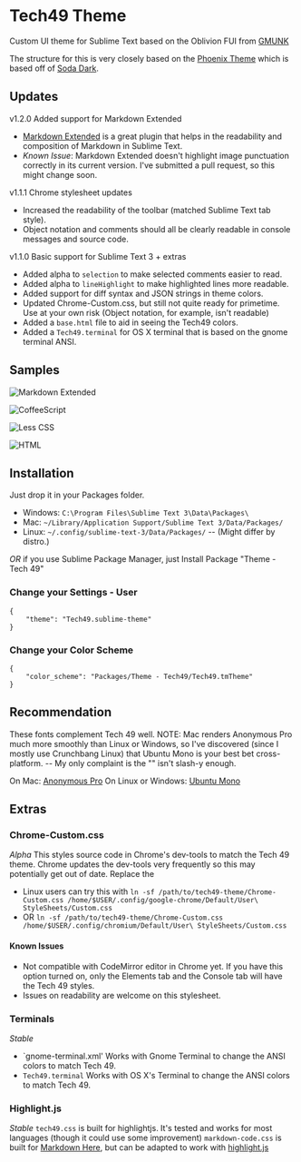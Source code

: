 # Tech49 Theme

Custom UI theme for Sublime Text based on the Oblivion FUI from 
[GMUNK](http://work.gmunk.com/OBLIVION-GFX)

The structure for this is very closely based on the 
[Phoenix Theme](https://github.com/netatoo/phoenix-theme) which is based off of 
[Soda Dark](https://github.com/buymeasoda/soda-theme).

## Updates
v1.2.0 Added support for Markdown Extended
- [Markdown Extended](https://sublime.wbond.net/packages/Markdown%20Extended) is 
  a great plugin that helps in the readability and composition of Markdown in 
  Sublime Text.
- *Known Issue*: Markdown Extended doesn't highlight image punctuation correctly
  in its current version. I've submitted a pull request, so this might change soon.

v1.1.1 Chrome stylesheet updates

- Increased the readability of the toolbar (matched Sublime Text tab style).
- Object notation and comments should all be clearly readable in console messages 
  and source code.

v1.1.0 Basic support for Sublime Text 3 + extras

- Added alpha to `selection` to make selected comments easier to read.
- Added alpha to `lineHighlight` to make highlighted lines more
  readable.
- Added support for diff syntax and JSON strings in theme colors.
- Updated Chrome-Custom.css, but still not quite ready for primetime.
  Use at your own risk (Object notation, for example, isn't readable)
- Added a `base.html` file to aid in seeing the Tech49 colors.
- Added a `Tech49.terminal` for OS X terminal that is based on the gnome terminal ANSI.

## Samples

![Markdown Extended](http://oliverseal.github.io/tech49-theme/screenshots/markdown.png)

![CoffeeScript](http://oliverseal.github.io/tech49-theme/screenshots/coffeescript.png)

![Less CSS](http://oliverseal.github.io/tech49-theme/screenshots/less.png)

![HTML](http://oliverseal.github.io/tech49-theme/screenshots/html.png)

## Installation

Just drop it in your Packages folder. 
- Windows: `C:\Program Files\Sublime Text 3\Data\Packages\`
- Mac: `~/Library/Application Support/Sublime Text 3/Data/Packages/`
- Linux: `~/.config/sublime-text-3/Data/Packages/` -- (Might differ by distro.)

_OR_ if you use Sublime Package Manager, just Install Package "Theme - Tech 49"

### Change your Settings - User 

    {
        "theme": "Tech49.sublime-theme"
    }

### Change your Color Scheme

    {
        "color_scheme": "Packages/Theme - Tech49/Tech49.tmTheme"
    }

## Recommendation

These fonts complement Tech 49 well. NOTE: Mac renders Anonymous Pro much more smoothly
than Linux or Windows, so I've discovered (since I mostly use Crunchbang Linux) that
Ubuntu Mono is your best bet cross-platform. -- My only complaint is the "\" isn't 
slash-y enough.

On Mac:
[Anonymous Pro](http://www.marksimonson.com/fonts/view/anonymous-pro)
On Linux or Windows:
[Ubuntu Mono](http://font.ubuntu.com/)



## Extras

### Chrome-Custom.css
_Alpha_
This styles source code in Chrome's dev-tools to match the Tech 49 theme. Chrome updates the dev-tools
very frequently so this may potentially get out of date.
Replace the 
- Linux users can try this with `ln -sf /path/to/tech49-theme/Chrome-Custom.css /home/$USER/.config/google-chrome/Default/User\ StyleSheets/Custom.css`
- OR `ln -sf /path/to/tech49-theme/Chrome-Custom.css /home/$USER/.config/chromium/Default/User\ StyleSheets/Custom.css`



#### Known Issues
- Not compatible with CodeMirror editor in Chrome yet. If you have
  this option turned on, only the Elements tab and the Console tab
  will have the Tech 49 styles.
- Issues on readability are welcome on this stylesheet.

### Terminals
_Stable_
- `gnome-terminal.xml' Works with Gnome Terminal to change the ANSI colors to match Tech 49.
- `Tech49.terminal` Works with OS X's Terminal to change the ANSI colors to match Tech 49.


### Highlight.js
_Stable_
`tech49.css` is built for highlightjs. It's tested and works for most languages (though it could use some improvement)
`markdown-code.css` is built for [Markdown Here](http://markdown-here.com/), but can 
be adapted to work with [highlight.js](http://softwaremaniacs.org/soft/highlight/en/)
